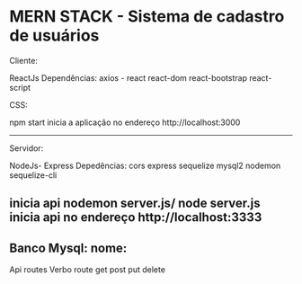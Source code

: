 # MERN STACK - Sistema de cadastro de usuários

Cliente: 

ReactJs Dependências:
axios - 
react
react-dom
react-bootstrap
react-script

CSS: 

npm start
inicia a aplicação no endereço http://localhost:3000

---------------------------------------------------------------

Servidor:

NodeJs- Express
Depedências:
cors
express
sequelize
mysql2
nodemon
sequelize-cli

inicia api
nodemon server.js/ node server.js
inicia api no endereço http://localhost:3333
------------------------------------------
Banco Mysql:
nome:
---------------------------------
Api routes
Verbo route
get 
post 
put
delete


